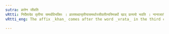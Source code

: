 ```yaml
---
sutra: व्रातेन जीवति
vRtti: निर्देशादेव तृतीया समर्थविभक्तिः । व्रातशब्दात्तृतीयासमर्थाज्जीवतीत्यस्मिन्नर्थे खञ् प्रत्ययो भवति । नानाजातीया अनियतवृत्तय उत्सेधजीविनः संघा व्राताः ॥
vRtti_eng: The affix _khan_ comes after the word _vrata_ in the third case in construction, the sense being 'who leads this life, or who lives by this'.

---
```

